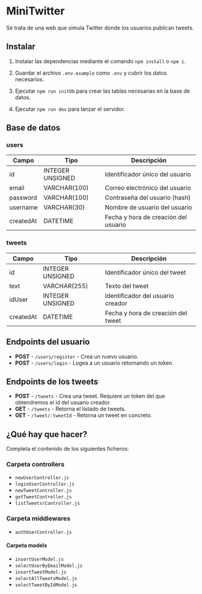 # MiniTwitter

Se trata de una web que simula Twitter donde los usuarios publican tweets.

## Instalar

1. Instalar las dependencias mediante el comando `npm install` o `npm i`.

2. Guardar el archivo `.env.example` como `.env` y cubrir los datos necesarios.

3. Ejecutar `npm run initDb` para crear las tablas necesarias en la base de datos.

4. Ejecutar `npm run dev` para lanzar el servidor.

## Base de datos

### users

| Campo     | Tipo             | Descripción                          |
| --------- | ---------------- | ------------------------------------ |
| id        | INTEGER UNSIGNED | Identificador único del usuario      |
| email     | VARCHAR(100)     | Correo electrónico del usuario       |
| password  | VARCHAR(100)     | Contraseña del usuario (hash)        |
| username  | VARCHAR(30)      | Nombre de usuario del usuario        |
| createdAt | DATETIME         | Fecha y hora de creación del usuario |

### tweets

| Campo     | Tipo             | Descripción                        |
| --------- | ---------------- | ---------------------------------- |
| id        | INTEGER UNSIGNED | Identificador único del tweet      |
| text      | VARCHAR(255)     | Texto del tweet                    |
| idUser    | INTEGER UNSIGNED | Identificador del usuario creador  |
| createdAt | DATETIME         | Fecha y hora de creación del tweet |

## Endpoints del usuario

-   **POST** - `/users/register` - Crea un nuevo usuario.
-   **POST** - `/users/login` - Logea a un usuario retornando un token.

## Endpoints de los tweets

-   **POST** - `/tweets` - Crea una tweet. Requiere un token del que obtendremos el id del usuario creador.
-   **GET** - `/tweets` - Retorna el listado de tweets.
-   **GET** - `/tweet/:tweetId` - Retorna un tweet en concreto.

## ¿Qué hay que hacer?

Completa el contenido de los siguientes ficheros:

### Carpeta controllers

-   `newUserController.js`
-   `loginUserController.js`
-   `newTweetController.js`
-   `getTweetController.js`
-   `listTweetsrController.js`

### Carpeta middlewares

-   `authUserController.js`

#### Carpeta models

-   `insertUserModel.js`
-   `selectUserByEmailModel.js`
-   `insertTweetModel.js`
-   `selectAllTweetsModel.js`
-   `selectTweetByIdModel.js`
